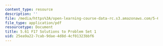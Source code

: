 ```yaml
---
content_type: resource
description: ''
file: /media/https%3A/open-learning-course-data-rc.s3.amazonaws.com/5-61-physical-chemistry-fall-2017/25ea9a227cab9dae4d8d4cf01323bbf6_MIT5_61F17_pset1_soln.pdf
file_type: application/pdf
resourcetype: Document
title: 5.61 F17 Solutions to Problem Set 1
uid: 25ea9a22-7cab-9dae-4d8d-4cf01323bbf6
---
```

